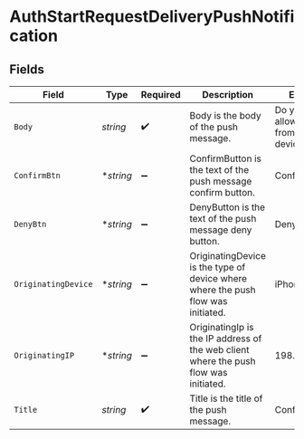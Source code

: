 # AuthStartRequestDeliveryPushNotification


## Fields

| Field                                                                                | Type                                                                                 | Required                                                                             | Description                                                                          | Example                                                                              |
| ------------------------------------------------------------------------------------ | ------------------------------------------------------------------------------------ | ------------------------------------------------------------------------------------ | ------------------------------------------------------------------------------------ | ------------------------------------------------------------------------------------ |
| `Body`                                                                               | *string*                                                                             | :heavy_check_mark:                                                                   | Body is the body of the push message.                                                | Do you want to allow login from this device?                                         |
| `ConfirmBtn`                                                                         | **string*                                                                            | :heavy_minus_sign:                                                                   | ConfirmButton is the text of the push message confirm button.                        | Confirm                                                                              |
| `DenyBtn`                                                                            | **string*                                                                            | :heavy_minus_sign:                                                                   | DenyButton is the text of the push message deny button.                              | Deny                                                                                 |
| `OriginatingDevice`                                                                  | **string*                                                                            | :heavy_minus_sign:                                                                   | OriginatingDevice is the type of device where where the push flow was initiated.     | iPhone12                                                                             |
| `OriginatingIP`                                                                      | **string*                                                                            | :heavy_minus_sign:                                                                   | OriginatingIp is the IP address of the web client where the push flow was initiated. | 198.51.100.10                                                                        |
| `Title`                                                                              | *string*                                                                             | :heavy_check_mark:                                                                   | Title is the title of the push message.                                              | Confirm Login                                                                        |